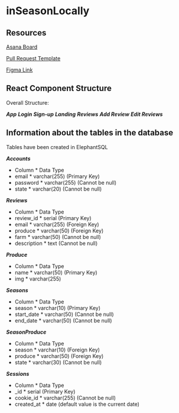# inSeasonLocally

## Resources
[Asana Board](https://app.asana.com/0/1204327238436147/board)

[Pull Request Template](https://docs.google.com/document/d/1SmlknRfSks5A4XnwhSCLb7iy5ehZPYxoKkjn27yMBOA/edit?usp=sharing)

[Figma Link](https://www.figma.com/file/j1SDqpdQiOmRuNTQsM4sf2/inseasonlocally?node-id=0-1&t=XZ2O48iIpwkRhlZL-0)

## React Component Structure

Overall Structure: 

***App***
		***Login***
		***Sign-up***
			***Landing***
						***Reviews***
								***Add Review***
								***Edit Reviews***
 
## Information about the tables in the database


 Tables have been created in ElephantSQL
  
 ***Accounts***
 *   Column      *     Data Type
 *   email       *     varchar(255)  (Primary Key)
 *   password    *     varchar(255)  (Cannot be null)
 *   state       *     varchar(20)   (Cannot be null)
  
 ***Reviews***
 *   Column      *     Data Type
 *   review_id   *     serial        (Primary Key)
 *   email       *     varchar(255)  (Foreign Key)
 *   produce     *     varchar(50)   (Foreign Key)
 *   farm        *     varchar(50)   (Cannot be null)
 *   description *     text          (Cannot be null)
  
***Produce***
 *   Column      *     Data Type
 *   name        *     varchar(50)   (Primary Key)
 *   img         *     varchar(255)  
  
***Seasons***
*    Column      *     Data Type
*    season      *     varchar(10)   (Primary Key)
*    start_date  *     varchar(50)   (Cannot be null)
*    end_date    *     varchar(50)   (Cannot be null)
  
***SeasonProduce***
*    Column      *     Data Type
*    season      *     varchar(10)   (Foreign Key)
*    produce     *     varchar(50)   (Foreign Key)
*    state       *     varchar(30)   (Cannot be null)

***Sessions***
*    Column      *     Data Type
*    _id         *     serial        (Primary Key)
*    cookie_id   *     varchar(255)  (Cannot be null)
*    created_at  *     date          (default value is the current date)
 
